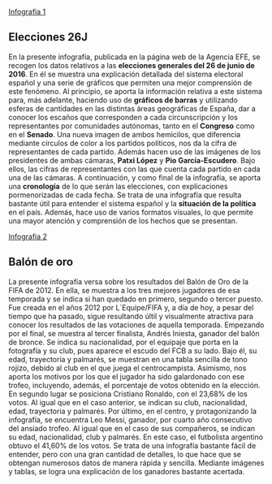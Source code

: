 [Infografia 1](https://images.app.goo.gl/i7kSANsTBs292aBf6)

## Elecciones 26J

En la presente infografía, publicada en la página web de la Agencia EFE, se recogen los datos relativos a las **elecciones generales del 26 de junio de 2016**. En él se muestra una explicación detallada del sistema electoral español y una serie de gráficos que permiten una mejor comprensión de este fenómeno.
Al principio, se aporta la información relativa a este sistema para, más adelante, haciendo uso de **gráficos de barras** y utilizando esferas de cantidades en las distintas áreas geográficas de España, dar a conocer los escaños que corresponden a cada circunscripción y los representantes por comunidades autónomas, tanto en el **Congreso** como en el **Senado**.
Una nueva imagen de ambos hemicilos, que diferencia mediante círculos de color a los partidos políticos, nos da la cifra de representantes de cada partido. Además hacen uso de las imágenes de los presidentes de ambas cámaras, **Patxi López** y **Pio García-Escudero**. Bajo ellos, las cifras de representantes con las que cuenta cada partido en cada una de las cámaras. 
A continuación, y como final de la infografía, se aporta una **cronología** de lo que serán las elecciones, con explicaciones pormenorizadas de cada fecha.
Se trata de una infografía que resulta bastante útil para entender el sistema español y la **situación de la política** en el país. Además, hace uso de varios formatos visuales, lo que permite una mayor atención y comprensión de los hechos que se presentan. 


[Infografia 2](https://images.app.goo.gl/o6AdceHivrFV1snm7)

## Balón de oro

La presente infografía versa sobre los resultados del Balón de Oro de la FIFA de 2012. En ella, se muestra a los tres mejores jugadores de esa temporada y se indica si han quedado en primero, segundo o tercer puesto. Fue creada en el años 2012 por L´Equipe/FIFA y, a día de hoy, a pesar del tiempo que ha pasado, sigue resultando últil y visualmente atractiva para conocer los resultados de las votaciones de aquella temporada.
Empezando por el final, se muestra al tercer finalista, Andrés Iniesta, ganador del balón de bronce. Se indica su nacionalidad, por el equipaje que porta en la fotografía y su club, pues aparece el escudo del FCB a su lado. Bajo él, su edad, trayectoria y palmarés, se muestran en una tabla sencilla de  tono rojizo, debido al club en el que juega el centrocampista. Asimismo, nos aporta los motivos por los que el jugador ha sido galardonado con ese trofeo, incluyendo, además, el porcentaje de votos obtenido en la elección.
En segundo lugar se posiciona Cristiano Ronaldo, con el 23,68% de los votos. Al igual que en el caso anterior, se indican su club, nacionalidad, edad, trayectoria y palmarés.
Por último, en el centro, y protagonizando la infografía, se encuentra Leo Messi, ganador, por cuarto año consecutivo del ansiado trofeo. Al igual que en el caso de sus compañeros, se indican su edad, nacionalidad, club y palmarés. En este caso, el futbolista argentino obtuvo el 41,60% de los votos.
Se trata de una infografía bastante fácil de entender, pero con una gran cantidad de detalles, lo que hace que se obtengan numerosos datos de manera rápida y sencilla. Mediante imágenes y tablas, se logra una explicación de los ganadores bastante acertada.
